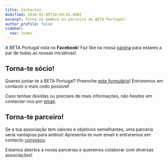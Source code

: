 ```yaml
---
title: Contactos
modified: 2018-01-05T18:59:01.000Z
excerpt: Torna-te membro ou parceiro da BETA Portugal!
author_profile: false
sidebar:
  nav: teams
---
```

A BETA Portugal está no **Facebook**! Faz like na nossa [página](www.facebook.com/betaportugal.official/) para estares a par de todas as nossas iniciativas!

## Torna-te sócio!

Queres juntar-te à BETA Portugal? Preenche [este formulário](https://goo.gl/forms/KXr1bxbeEk0EMlgh2)! Entraremos em contacto o mais cedo possível! 

Caso tenhas dúvidas ou precises de mais informações, não hesites em contactar-nos por [email](mailto:contact@portugal.beta-europe.org).

## Torna-te parceiro!

Se a tua associação tem valores e objetivos semelhantes, uma parceria seria vantajosa para ambos! Apresenta-te num email e entraremos em contacto [convosco](mailto:contact@portugal.beta-europe.org).

Estamos abertos a novas parcerias e queremos colaborar com diversas associações!
